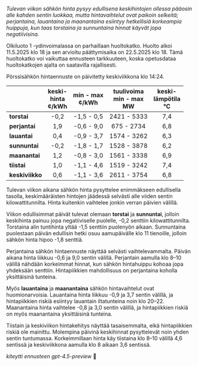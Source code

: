 *Tulevan viikon sähkön hinta pysyy edullisena keskihintojen ollessa pääosin alle kahden sentin luokkaa, mutta hintavaihtelut ovat paikoin selkeitä; perjantaina, lauantaina ja maanantaina esiintyy hetkellisiä korkeampia huippuja, kun taas torstaina ja sunnuntaina hinnat käyvät jopa negatiivisina.*

Olkiluoto 1 -ydinvoimalassa on parhaillaan huoltokatko. Huolto alkoi 11.5.2025 klo 18 ja sen arvioitu päättymisaika on 22.5.2025 klo 18. Tämä huoltokatko voi vaikuttaa ennusteen tarkkuuteen, koska opetusdataa huoltokatkojen ajalta on saatavilla rajallisesti.

Pörssisähkön hintaennuste on päivitetty keskiviikkona klo 14:24.

|              | keski-<br>hinta<br>¢/kWh | min - max<br>¢/kWh | tuulivoima<br>min - max<br>MW | keski-<br>lämpötila<br>°C |
|:-------------|:------------------------:|:------------------:|:----------------------------:|:-------------------------:|
| **torstai**  |           -0,2           |    -1,5 - 0,5      |        2421 - 5333           |            7,4            |
| **perjantai**|            1,9           |    -0,6 - 9,0      |         675 - 2734           |            6,8            |
| **lauantai** |            0,4           |    -0,9 - 3,7      |        1574 - 3262           |            6,3            |
| **sunnuntai**|           -0,2           |    -1,8 - 1,7      |        1528 - 3878           |            6,2            |
| **maanantai**|            1,2           |    -0,8 - 3,0      |        1561 - 3338           |            6,9            |
| **tiistai**  |            1,0           |    -1,1 - 4,6      |        1519 - 3242           |            7,4            |
| **keskiviikko**|          0,6           |    -1,1 - 3,6      |        2611 - 3754           |            6,8            |

Tulevan viikon aikana sähkön hinta pysyttelee enimmäkseen edullisella tasolla, keskimääräisten hintojen jäädessä selvästi alle viiden sentin kilowattitunnilta. Hinta kuitenkin vaihtelee jonkin verran päivien välillä.

Viikon edullisimmat päivät tulevat olemaan **torstai** ja **sunnuntai**, jolloin keskihinta painuu jopa negatiiviselle puolelle, -0,2 senttiin kilowattitunnilta. Torstaina alin tuntihinta yltää -1,5 senttiin puolenyön aikaan. Sunnuntaina puolestaan päivän edullisin hetki osuu aamupäivälle klo 11 tienoille, jolloin sähkön hinta hipoo -1,8 senttiä.

Perjantaina sähkön hintaennuste näyttää selvästi vaihtelevammalta. Päivän aikana hinta liikkuu -0,6 ja 9,0 sentin välillä. Perjantain aamulla klo 8–10 välillä nähdään korkeimmat hinnat, kun sähkön hintahuippu kohoaa jopa yhdeksään senttiin. Hintapiikkien mahdollisuus on perjantaina koholla yksittäisinä tunteina.

Myös **lauantaina** ja **maanantaina** sähkön hintavaihtelut ovat huomionarvoisia. Lauantaina hinta liikkuu -0,9 ja 3,7 sentin välillä, ja hintapiikkien riskiä esiintyy lauantain iltatunteina noin klo 20–22. Maanantaina hinta vaihtelee -0,8 ja 3,0 sentin välillä, ja hintapiikkien riskiä on myös maanantaina yksittäisinä tunteina.

Tiistain ja keskiviikon hintakehitys näyttää tasaisemmalta, eikä hintapiikkien riskiä ole mainittu. Molempina päivinä keskihinnat pysyttelevät noin yhden sentin tuntumassa. Korkeimmillaan hinta käy tiistaina klo 8–10 välillä 4,6 sentissä ja keskiviikkona aamulla klo 8 aikaan 3,6 sentissä.

*kiteytti ennusteen gpt-4.5-preview* 🔌
